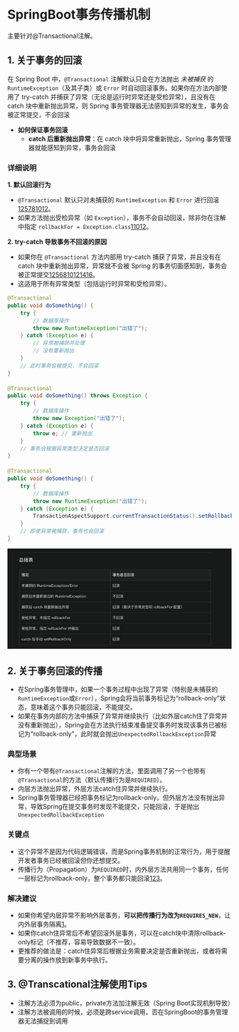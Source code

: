 # SpringBoot事务传播机制

主要针对@Transactional注解。

## 1. 关于事务的回滚

在 Spring Boot 中，`@Transactional` 注解默认只会在方法抛出 *未被捕获* 的 `RuntimeException`（及其子类）或 `Error` 时自动回滚事务。如果你在方法内部使用了 try-catch 并捕获了异常（无论是运行时异常还是受检异常），且没有在 catch 块中重新抛出异常，则 Spring 事务管理器无法感知到异常的发生，事务会被正常提交，不会回滚

- **如何保证事务回滚**
  - **catch 后重新抛出异常**：在 catch 块中将异常重新抛出，Spring 事务管理器就能感知到异常，事务会回滚

### 详细说明

**1. 默认回滚行为**

- `@Transactional` 默认只对未捕获的 `RuntimeException` 和 `Error` 进行回滚[1](https://stackoverflow.com/questions/16421508/how-to-rollback-spring-transaction-when-an-exception-is-thrown)[2](https://wynnt3o.hashnode.dev/spring-transactional-rollback-handling)[5](https://dev.to/wynnt3o/spring-transactional-rollback-handling-hc8)[7](https://www.initgrep.com/posts/java/spring/Spring-data-transactional-rollback)[8](https://blog.csdn.net/manonggeerdan/article/details/124959685)[10](https://www.cnblogs.com/CF1314/p/16673308.html)[12](https://blog.csdn.net/qq_28545605/article/details/121647656)。
- 如果方法抛出受检异常（如 `Exception`），事务不会自动回滚，除非你在注解中指定 `rollbackFor = Exception.class`[1](https://stackoverflow.com/questions/16421508/how-to-rollback-spring-transaction-when-an-exception-is-thrown)[10](https://www.cnblogs.com/CF1314/p/16673308.html)[12](https://blog.csdn.net/qq_28545605/article/details/121647656)。

**2. try-catch 导致事务不回滚的原因**

- 如果你在 `@Transactional` 方法内部用 try-catch 捕获了异常，并且没有在 catch 块中重新抛出异常，异常就不会被 Spring 的事务切面感知到，事务会被正常提交[1](https://stackoverflow.com/questions/16421508/how-to-rollback-spring-transaction-when-an-exception-is-thrown)[2](https://wynnt3o.hashnode.dev/spring-transactional-rollback-handling)[5](https://dev.to/wynnt3o/spring-transactional-rollback-handling-hc8)[6](https://www.cnblogs.com/better-farther-world2099/articles/14986156.html)[8](https://blog.csdn.net/manonggeerdan/article/details/124959685)[10](https://www.cnblogs.com/CF1314/p/16673308.html)[12](https://blog.csdn.net/qq_28545605/article/details/121647656)[14](https://www.cnblogs.com/architectforest/p/13822505.html)[16](https://www.ctyun.cn/zhishi/p-229236)。
- 这适用于所有异常类型（包括运行时异常和受检异常）。

```java
@Transactional
public void doSomething() {
    try {
        // 数据库操作
        throw new RuntimeException("出错了");
    } catch (Exception e) {
        // 异常被捕获并处理
        // 没有重新抛出
    }
    // 此时事务会被提交，不会回滚
}

@Transactional
public void doSomething() throws Exception {
    try {
        // 数据库操作
        throw new Exception("出错了");
    } catch (Exception e) {
        throw e; // 重新抛出
    }
    // 事务会根据异常类型决定是否回滚
}

@Transactional
public void doSomething() {
    try {
        // 数据库操作
        throw new RuntimeException("出错了");
    } catch (Exception e) {
        TransactionAspectSupport.currentTransactionStatus().setRollbackOnly();
    }
    // 即使异常被捕获，事务也会回滚
}
```

![image-20250613115842378](../../../images/image-20250613115842378.png)



## 2. 关于事务回滚的传播

- 在Spring事务管理中，如果一个事务过程中出现了异常（特别是未捕获的`RuntimeException`或`Error`），Spring会将当前事务标记为“rollback-only”状态，意味着这个事务只能回滚，不能提交。
- 如果在事务内部的方法中捕获了异常并继续执行（比如外层catch住了异常并没有重新抛出），Spring会在方法执行结束准备提交事务时发现该事务已被标记为“rollback-only”，此时就会抛出`UnexpectedRollbackException`异常

### 典型场景

- 你有一个带有`@Transactional`注解的方法，里面调用了另一个也带有`@Transactional`的方法（默认传播行为是`REQUIRED`）。
- 内层方法抛出异常，外层方法catch住异常并继续执行。
- Spring事务管理器已经把事务标记为rollback-only，但外层方法没有抛出异常，导致Spring在提交事务时发现不能提交，只能回滚，于是抛出`UnexpectedRollbackException`

### 关键点

- 这个异常不是因为代码逻辑错误，而是Spring事务机制的正常行为，用于提醒开发者事务已经被回滚但你还想提交。
- 传播行为（Propagation）为`REQUIRED`时，内外层方法共用同一个事务，任何一层标记为rollback-only，整个事务都只能回滚[1](https://stackoverflow.com/questions/19349898/unexpectedrollbackexception-transaction-rolled-back-because-it-has-been-marked)[2](https://dev.to/thellu/understanding-transaction-rolled-back-because-it-has-been-marked-as-rollback-only-in-spring-52e5)[3](https://dev.to/wynnt3o/spring-transactional-rollback-handling-hc8)。

### 解决建议

- 如果你希望内层异常不影响外层事务，**可以把传播行为改为`REQUIRES_NEW`**，让内外层事务隔离[1](https://stackoverflow.com/questions/19349898/unexpectedrollbackexception-transaction-rolled-back-because-it-has-been-marked)。
- 如果你catch住异常后不希望回滚外层事务，可以在catch块中清除rollback-only标记（不推荐，容易导致数据不一致）。
- 更推荐的做法是：catch住异常后根据业务需要决定是否重新抛出，或者将需要分离的操作放到新事务中执行。



## 3. @Transcational注解使用Tips

- 注解方法必须为public，private方法加注解无效（Spring Boot实现机制导致）
- 注解方法被调用的时候，必须是跨service调用，否在SpringBoot的事务管理器无法捕捉到调用